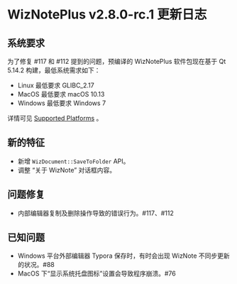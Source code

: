 # WizNotePlus v2.8.0-rc.1 更新日志

## 系统要求

为了修复 #117 和 #112 提到的问题，预编译的 WizNotePlus 软件包现在基于 Qt 5.14.2 构建，最低系统需求如下：

* Linux 最低要求 GLIBC_2.17
* MacOS 最低要求 macOS 10.13
* Windows 最低要求 Windows 7

详情可见 [Supported Platforms](https://doc-snapshots.qt.io/qt5-5.14/supported-platforms.html) 。

## 新的特征

* 新增 `WizDocument::SaveToFolder` API。
* 调整 “关于 WizNote” 对话框内容。

## 问题修复

* 内部编辑器复制及删除操作导致的错误行为。#117、#112

## 已知问题

- Windows 平台外部编辑器 Typora 保存时，有时会出现 WizNote 不同步更新的状况。#88
- MacOS 下“显示系统托盘图标”设置会导致程序崩溃。#76